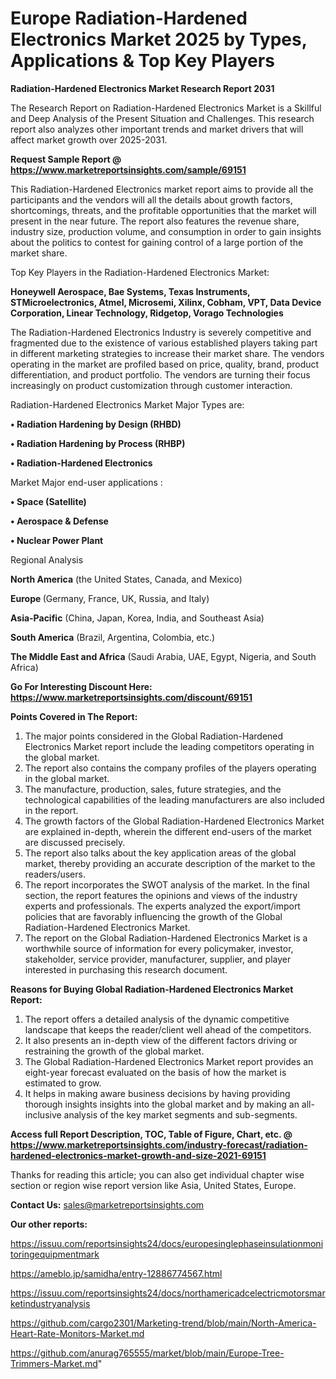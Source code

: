 # Europe Radiation-Hardened Electronics Market 2025 by Types, Applications & Top Key Players

<strong>Radiation-Hardened Electronics Market Research Report 2031</strong>

The Research Report on Radiation-Hardened Electronics Market is a Skillful and Deep Analysis of the Present Situation and Challenges. This research report also analyzes other important trends and market drivers that will affect market growth over 2025-2031.

<strong>Request Sample Report @ <a href=https://www.marketreportsinsights.com/sample/69151>https://www.marketreportsinsights.com/sample/69151</a></strong>

This Radiation-Hardened Electronics market report aims to provide all the participants and the vendors will all the details about growth factors, shortcomings, threats, and the profitable opportunities that the market will present in the near future. The report also features the revenue share, industry size, production volume, and consumption in order to gain insights about the politics to contest for gaining control of a large portion of the market share.

Top Key Players in the Radiation-Hardened Electronics Market:

<strong>Honeywell Aerospace, Bae Systems, Texas Instruments, STMicroelectronics, Atmel, Microsemi, Xilinx, Cobham, VPT, Data Device Corporation, Linear Technology, Ridgetop, Vorago Technologies</strong>

The Radiation-Hardened Electronics Industry is severely competitive and fragmented due to the existence of various established players taking part in different marketing strategies to increase their market share. The vendors operating in the market are profiled based on price, quality, brand, product differentiation, and product portfolio. The vendors are turning their focus increasingly on product customization through customer interaction.

Radiation-Hardened Electronics Market Major Types are:

<strong>• Radiation Hardening by Design (RHBD)

• Radiation Hardening by Process (RHBP)

• Radiation-Hardened Electronics</strong>

Market Major end-user applications :

<strong>• Space (Satellite)

• Aerospace & Defense

• Nuclear Power Plant</strong>

Regional Analysis

</u><strong><b>North America</b></strong> (the United States, Canada, and Mexico)

<strong><b>Europe </b></strong>(Germany, France, UK, Russia, and Italy)

<strong><b>Asia-Pacific</b></strong> (China, Japan, Korea, India, and Southeast Asia)

<strong><b>South America</b></strong> (Brazil, Argentina, Colombia, etc.)

<strong><b>The Middle East and Africa</b></strong> (Saudi Arabia, UAE, Egypt, Nigeria, and South Africa)

<strong>Go For Interesting Discount Here: <a href=https://www.marketreportsinsights.com/discount/69151>https://www.marketreportsinsights.com/discount/69151</a></strong>

<strong>Points Covered in The Report:</strong>
<ol>
  <li>The major points considered in the Global Radiation-Hardened Electronics Market report include the leading competitors operating in the global market.</li>
  <li>The report also contains the company profiles of the players operating in the global market.</li>
  <li>The manufacture, production, sales, future strategies, and the technological capabilities of the leading manufacturers are also included in the report.</li>
  <li>The growth factors of the Global Radiation-Hardened Electronics Market are explained in-depth, wherein the different end-users of the market are discussed precisely.</li>
  <li>The report also talks about the key application areas of the global market, thereby providing an accurate description of the market to the readers/users.</li>
  <li>The report incorporates the SWOT analysis of the market. In the final section, the report features the opinions and views of the industry experts and professionals. The experts analyzed the export/import policies that are favorably influencing the growth of the Global Radiation-Hardened Electronics Market.</li>
  <li>The report on the Global Radiation-Hardened Electronics Market is a worthwhile source of information for every policymaker, investor, stakeholder, service provider, manufacturer, supplier, and player interested in purchasing this research document.</li>
</ol>
<strong>Reasons for Buying Global Radiation-Hardened Electronics Market Report:</strong>

<ol>
  <li>The report offers a detailed analysis of the dynamic competitive landscape that keeps the reader/client well ahead of the competitors.</li>
  <li>It also presents an in-depth view of the different factors driving or restraining the growth of the global market.</li>
  <li>The Global Radiation-Hardened Electronics Market report provides an eight-year forecast evaluated on the basis of how the market is estimated to grow.</li>
  <li>It helps in making aware business decisions by having providing thorough insights insights into the global market and by making an all-inclusive analysis of the key market segments and sub-segments.</li>
</ol>
<strong>Access full Report Description, TOC, Table of Figure, Chart, etc. @ <a href=https://www.marketreportsinsights.com/industry-forecast/radiation-hardened-electronics-market-growth-and-size-2021-69151>https://www.marketreportsinsights.com/industry-forecast/radiation-hardened-electronics-market-growth-and-size-2021-69151</a></strong>


Thanks for reading this article; you can also get individual chapter wise section or region wise report version like Asia, United States, Europe.

<strong>Contact Us:</strong>
sales@marketreportsinsights.com

<strong>Our other reports:</strong>

<a href=https://issuu.com/reportsinsights24/docs/europesinglephaseinsulationmonitoringequipmentmark>https://issuu.com/reportsinsights24/docs/europesinglephaseinsulationmonitoringequipmentmark</a>

<a href=https://ameblo.jp/samidha/entry-12886774567.html>https://ameblo.jp/samidha/entry-12886774567.html</a>

<a href=https://issuu.com/reportsinsights24/docs/northamericadcelectricmotorsmarketindustryanalysis>https://issuu.com/reportsinsights24/docs/northamericadcelectricmotorsmarketindustryanalysis</a>

<a href=https://github.com/cargo2301/Marketing-trend/blob/main/North-America-Heart-Rate-Monitors-Market.md>https://github.com/cargo2301/Marketing-trend/blob/main/North-America-Heart-Rate-Monitors-Market.md</a>

<a href=https://github.com/anurag765555/market/blob/main/Europe-Tree-Trimmers-Market.md>https://github.com/anurag765555/market/blob/main/Europe-Tree-Trimmers-Market.md</a>"
